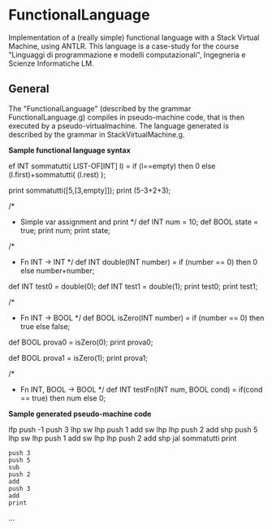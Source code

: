 FunctionalLanguage
==================

Implementation of a (really simple) functional language with a Stack Virtual Machine, using ANTLR.
This language is a case-study for the course "Linguaggi di programmazione e modelli computazionali", Ingegneria e Scienze Informatiche LM.

## General
The "FunctionalLanguage" (described by the grammar FunctionalLanguage.g) compiles in pseudo-machine code,
that is then executed by a pseudo-virtualmachine. The language generated is described by the grammar in StackVirtualMachine.g.

**Sample functional language syntax**

ef INT sommatutti( LIST-OF[INT] l) = 
 if (l==empty) then 0
               else (l.first)+sommatutti( (l.rest) );  

print sommatutti([5,[3,empty]]);
print (5-3+2+3);

/*
 *  Simple var assignment and print
 */
def INT num = 10;
def BOOL state = true;
print num;
print state;

/*
 * Fn INT -> INT
 */
def INT double(INT number) =
if (number == 0) then 0 else number+number;
	
def INT test0 = double(0);
def INT test1 = double(1);
print test0;
print test1;

/*
 * Fn INT -> BOOL
 */
def BOOL isZero(INT number) =
if (number == 0) then true else false;

def BOOL prova0 = isZero(0);
print prova0;

def BOOL prova1 = isZero(1);
print prova1;

/*
 * Fn INT, BOOL -> BOOL
 */
def INT testFn(INT num, BOOL cond) =
if(cond == true) then num else 0;

**Sample generated pseudo-machine code**


  lfp
	push -1
	push 3
	lhp
	sw
	lhp
	push 1
	add
	sw
	lhp
	lhp
	push 2
	add
	shp
	push 5
	lhp
	sw
	lhp
	push 1
	add
	sw
	lhp
	lhp
	push 2
	add
	shp
	jal sommatutti
	print

	push 3
	push 5
	sub
	push 2
	add
	push 3
	add
	print

...
